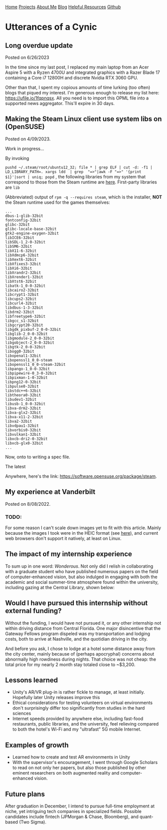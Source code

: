 <base href="https://clin1234.github.io/">
<nav>
      <a href="index.html">Home</a>
      <a href="projects/index.html">Projects</a>
      <a href="aboutme.html">About Me</a>
      <a href="blog/index.html">Blog</a>
      <a href="resources.html">Helpful Resources</a>
      <a href="https://github.com/clin1234/">Github</a>
</nav>

# Utterances of a Cynic

## Long overdue update
Posted on 6/26/2023

In the time since my last post, I replaced my main laptop from an Acer Aspire 5 with a Ryzen 4700U and integrated graphics with a Razer Blade 17
 containing a Core i7 12800H and discrete Nvidia RTX 3060 GPU.

 Other than that, I spent my copious amounts of time lurking (too often) blogs that piqued my interest. I'm generous enough to release my list
  here: https://ufile.io/1fqpnqsx. All you need is to import this OPML file into a supported news aggregator. This'll expire in 30 days.

## Making the Steam Linux client use system libs on (OpenSUSE)
Posted on 4/09/2023.

Work in progress...

By invoking

`pushd ~/.steam/root/ubuntu12_32; file * | grep ELF | cut -d: -f1 | LD_LIBRARY_PATH=. xargs ldd  | grep  "=>"|awk -F "=>" '{print $1}'|sort | uniq; popd`
, the following libraries from my system that correspond to those from the Steam runtime are [here](stear32). First-party libraries are `lib`

(Abbreviated) output of `rpm -q --requires steam`, which is the installer, **NOT** the Steam runtime used for the games themselves:
```
...
dbus-1-glib-32bit
fontconfig-32bit
glibc-32bit
glibc-locale-base-32bit
gtk2-engine-oxygen-32bit
libICE6-32bit
libSDL-1_2-0-32bit
libSM6-32bit
libX11-6-32bit
libXdmcp6-32bit
libXext6-32bit
libXfixes3-32bit
libXi6-32bit
libXrandr2-32bit
libXrender1-32bit
libXtst6-32bit
libatk-1_0-0-32bit
libcairo2-32bit
libcrypt1-32bit
libcups2-32bit
libcurl4-32bit
libdbus-1-3-32bit
libdrm2-32bit
libfreetype6-32bit
libgcc_s1-32bit
libgcrypt20-32bit
libgdk_pixbuf-2_0-0-32bit
libglib-2_0-0-32bit
libgmodule-2_0-0-32bit
libgobject-2_0-0-32bit
libgtk-2_0-0-32bit
libogg0-32bit
libopenal1-32bit
libopenssl1_0_0-steam
libopenssl1_0_0-steam-32bit
libpango-1_0-0-32bit
libpipewire-0_3-0-32bit
libpixman-1-0-32bit
libpng12-0-32bit
libpulse0-32bit
libstdc++6-32bit
libtheora0-32bit
libudev1-32bit
libusb-1_0-0-32bit
libva-drm2-32bit
libva-glx2-32bit
libva-x11-2-32bit
libva2-32bit
libvdpau1-32bit
libvorbis0-32bit
libvulkan1-32bit
libxcb-dri2-0-32bit
libxcb-glx0-32bit
...
```

Now, onto to writing a spec file.

The latest

Anywhere, here's the link: https://software.opensuse.org/package/steam.

## My experience at Vanderbilt
Posted on 8/08/2022.

### TODO:
For some reason I can't scale down images yet to fit with this article. Mainly because
the images I took were in the HEIC format (see [here](https://en.wikipedia.org/wiki/High_Efficiency_Image_File_Format#Support)),
and current web browsers don't support it natively, at least on Linux.

## The impact of my internship experience

To sum up in one word: *Wonderous*. Not only did I relish in collaborating with a graduate student who have published numerous papers on the field of computer-enhanced vision, but also indulged in engaging with both the academic and social summer-time atmosphere found within the university, including gazing at the Central Library, shown below:

## Would I have pursued this internship without external funding?

Without the funding, I would have not pursued it, or any other internship not within
driving distance from Central Florida. One major disincentive that the Gateway Fellows program
dispeled was my transportation and lodging costs, both to arrive at Nashville, and the
quotidian driving in the city.

And before you ask, I chose to lodge at a hotel some distance away from the city center,
mainly because of (perhaps apocryphal) concerns about abnormally high rowdiness during
nights. That choice was not cheap: the total price for my nearly 2 month stay totaled close
to ~$3,200.

## Lessons learned

* Unity's AR/VR plug-in is rather fickle to manage, at least initially. Hopefully later
Unity releases improve this
* Ethical considerations for testing volunteers on virtual environments don't surprisingly
differ too significantly from studies in the hard sciences
* Internet speeds provided by anywhere else, including fast-food restaurants, public libraries,
and the university, feel relieving compared to both the hotel's Wi-Fi and my "ultrafast"
5G mobile Internet.

## Examples of growth

* Learned how to create and test AR environments in Unity
* With the supervisor's encouragement, I went through Google Scholars to read on not
only her papers, but also those published by other eminent researchers on both augmented
reality and computer-enhanced vision.

## Future plans

After graduation in December, I intend to pursue full-time employment at niche, yet
intriguing tech companies in specialized fields. Possible candidates include fintech (JPMorgan & Chase, Bloomberg), and quant-based (Two Sigma).
